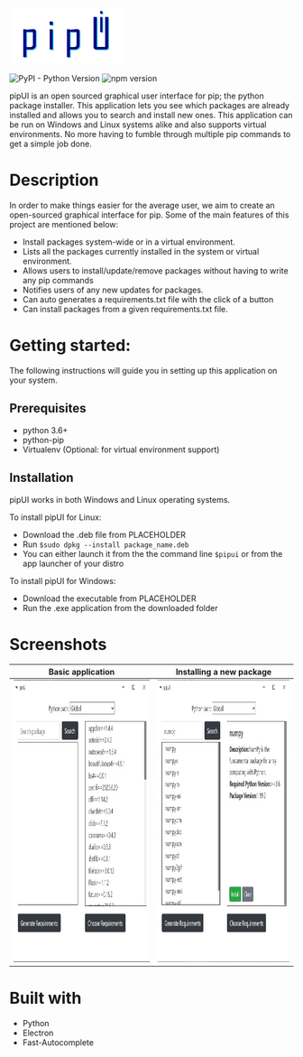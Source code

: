 <img src="https://raw.githubusercontent.com/amanmalali/pipui/master/images/pipui.png" width="200" height="100" />

![PyPI - Python Version](https://img.shields.io/pypi/pyversions/pipui_backend?color=gree&style=flat-square) ![npm version](https://img.shields.io/npm/v/electron?color=brightgreen)

pipUI is an open sourced graphical user interface for pip; the python package installer. This application lets you see which packages are already installed and allows you to search and install new ones. This application can be run on Windows and Linux systems alike and also supports virtual environments.
No more having to fumble through multiple pip commands to get a simple job done. 

# Description
In order to make things easier for the average user, we aim to create an open-sourced graphical interface for pip. Some of the main features of this project are mentioned below:
* Install packages system-wide or in a virtual environment.
* Lists all the packages currently installed in the system or virtual environment.
* Allows users to install/update/remove packages without having to write any pip commands
* Notifies users of any new updates for packages.
* Can auto generates a requirements.txt file with the click of a button
* Can install packages from a given requirements.txt file.

# Getting started:
The following instructions will guide you in setting up this application on your system.

## Prerequisites
* python 3.6+
* python-pip
* Virtualenv (Optional: for virtual environment support)

## Installation
pipUI works in both Windows and Linux operating systems.

To install pipUI for Linux:
* Download the .deb file from PLACEHOLDER
* Run ```$sudo dpkg --install package_name.deb```
* You can either launch it from the the command line ```$pipui``` or from the app launcher of your distro

To install pipUI for Windows:
* Download the executable from PLACEHOLDER
* Run the .exe application from the downloaded folder

# Screenshots
Basic application          |  Installing a new package
:-------------------------:|:-------------------------:
<img src="https://raw.githubusercontent.com/amanmalali/pipui/master/images/disp_img1.jpeg" width="500" height="500" />  |  <img src="https://raw.githubusercontent.com/amanmalali/pipui/master/images/disp_img3.jpeg" width="500" height="500" /> 

# Built with
* Python
* Electron
* Fast-Autocomplete
